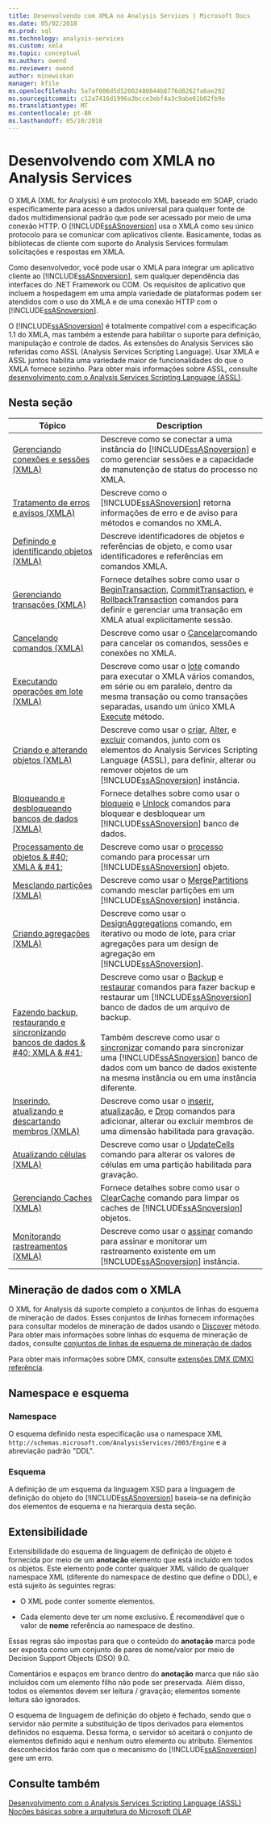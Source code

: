 ```yaml
---
title: Desenvolvendo com XMLA no Analysis Services | Microsoft Docs
ms.date: 05/02/2018
ms.prod: sql
ms.technology: analysis-services
ms.custom: xmla
ms.topic: conceptual
ms.author: owend
ms.reviewer: owend
author: minewiskan
manager: kfile
ms.openlocfilehash: 5a7af006d5d52002480844b8776d8262fa8ae202
ms.sourcegitcommit: c12a7416d1996a3bcce3ebf4a3c9abe61b02fb9e
ms.translationtype: MT
ms.contentlocale: pt-BR
ms.lasthandoff: 05/10/2018
---
```

# <a name="developing-with-xmla-in-analysis-services"></a>Desenvolvendo com XMLA no Analysis Services
  O XMLA (XML for Analysis) é um protocolo XML baseado em SOAP, criado especificamente para acesso a dados universal para qualquer fonte de dados multidimensional padrão que pode ser acessado por meio de uma conexão HTTP. O [!INCLUDE[ssASnoversion](../../includes/ssasnoversion-md.md)] usa o XMLA como seu único protocolo para se comunicar com aplicativos cliente. Basicamente, todas as bibliotecas de cliente com suporte do Analysis Services formulam solicitações e respostas em XMLA.  
  
 Como desenvolvedor, você pode usar o XMLA para integrar um aplicativo cliente ao [!INCLUDE[ssASnoversion](../../includes/ssasnoversion-md.md)], sem qualquer dependência das interfaces do .NET Framework ou COM. Os requisitos de aplicativo que incluem a hospedagem em uma ampla variedade de plataformas podem ser atendidos com o uso do XMLA e de uma conexão HTTP com o [!INCLUDE[ssASnoversion](../../includes/ssasnoversion-md.md)].  
  
 O [!INCLUDE[ssASnoversion](../../includes/ssasnoversion-md.md)] é totalmente compatível com a especificação 1.1 do XMLA, mas também a estende para habilitar o suporte para definição, manipulação e controle de dados. As extensões do Analysis Services são referidas como ASSL (Analysis Services Scripting Language). Usar XMLA e ASSL juntos habilita uma variedade maior de funcionalidades do que o XMLA fornece sozinho. Para obter mais informações sobre ASSL, consulte [desenvolvimento com o Analysis Services Scripting Language &#40;ASSL&#41;](../../analysis-services/multidimensional-models/scripting-language-assl/developing-with-analysis-services-scripting-language-assl.md).  
  
## <a name="in-this-section"></a>Nesta seção  
  
|Tópico|Description|  
|-----------|-----------------|  
|[Gerenciando conexões e sessões &#40;XMLA&#41;](../../analysis-services/multidimensional-models-scripting-language-assl-xmla/managing-connections-and-sessions-xmla.md)|Descreve como se conectar a uma instância do [!INCLUDE[ssASnoversion](../../includes/ssasnoversion-md.md)] e como gerenciar sessões e a capacidade de manutenção de status do processo no XMLA.|  
|[Tratamento de erros e avisos &#40;XMLA&#41;](../../analysis-services/multidimensional-models-scripting-language-assl-xmla/handling-errors-and-warnings-xmla.md)|Descreve como o [!INCLUDE[ssASnoversion](../../includes/ssasnoversion-md.md)] retorna informações de erro e de aviso para métodos e comandos no XMLA.|  
|[Definindo e identificando objetos &#40;XMLA&#41;](../../analysis-services/multidimensional-models-scripting-language-assl-xmla/defining-and-identifying-objects-xmla.md)|Descreve identificadores de objetos e referências de objeto, e como usar identificadores e referências em comandos XMLA.|  
|[Gerenciando transações &#40;XMLA&#41;](../../analysis-services/multidimensional-models-scripting-language-assl-xmla/managing-transactions-xmla.md)|Fornece detalhes sobre como usar o [BeginTransaction](../../analysis-services/xmla/xml-elements-commands/begintransaction-element-xmla.md), [CommitTransaction](../../analysis-services/xmla/xml-elements-commands/committransaction-element-xmla.md), e [RollbackTransaction](../../analysis-services/xmla/xml-elements-commands/rollbacktransaction-element-xmla.md) comandos para definir e gerenciar uma transação em XMLA atual explicitamente sessão.|  
|[Cancelando comandos &#40;XMLA&#41;](../../analysis-services/multidimensional-models-scripting-language-assl-xmla/canceling-commands-xmla.md)|Descreve como usar o [Cancelar](../../analysis-services/xmla/xml-elements-commands/cancel-element-xmla.md)comando para cancelar os comandos, sessões e conexões no XMLA.|  
|[Executando operações em lote &#40;XMLA&#41;](../../analysis-services/multidimensional-models-scripting-language-assl-xmla/performing-batch-operations-xmla.md)|Descreve como usar o [lote](../../analysis-services/xmla/xml-elements-commands/batch-element-xmla.md) comando para executar o XMLA vários comandos, em série ou em paralelo, dentro da mesma transação ou como transações separadas, usando um único XMLA [Execute](../../analysis-services/xmla/xml-elements-methods-execute.md) método.|  
|[Criando e alterando objetos &#40;XMLA&#41;](../../analysis-services/multidimensional-models-scripting-language-assl-xmla/creating-and-altering-objects-xmla.md)|Descreve como usar o [criar](../../analysis-services/xmla/xml-elements-commands/create-element-xmla.md), [Alter](../../analysis-services/xmla/xml-elements-commands/alter-element-xmla.md), e [excluir](../../analysis-services/xmla/xml-elements-commands/delete-element-xmla.md) comandos, junto com os elementos do Analysis Services Scripting Language (ASSL), para definir, alterar ou remover objetos de um [!INCLUDE[ssASnoversion](../../includes/ssasnoversion-md.md)] instância.|  
|[Bloqueando e desbloqueando bancos de dados &#40;XMLA&#41;](../../analysis-services/multidimensional-models-scripting-language-assl-xmla/locking-and-unlocking-databases-xmla.md)|Fornece detalhes sobre como usar o [bloqueio](../../analysis-services/xmla/xml-elements-commands/lock-element-xmla.md) e [Unlock](../../analysis-services/xmla/xml-elements-commands/unlock-element-xmla.md) comandos para bloquear e desbloquear um [!INCLUDE[ssASnoversion](../../includes/ssasnoversion-md.md)] banco de dados.|  
|[Processamento de objetos & #40; XMLA & #41;](../../analysis-services/multidimensional-models-scripting-language-assl-xmla/processing-objects-xmla.md)|Descreve como usar o [processo](../../analysis-services/xmla/xml-elements-commands/process-element-xmla.md) comando para processar um [!INCLUDE[ssASnoversion](../../includes/ssasnoversion-md.md)] objeto.|  
|[Mesclando partições &#40;XMLA&#41;](../../analysis-services/multidimensional-models-scripting-language-assl-xmla/merging-partitions-xmla.md)|Descreve como usar o [MergePartitions](../../analysis-services/xmla/xml-elements-commands/mergepartitions-element-xmla.md) comando mesclar partições em um [!INCLUDE[ssASnoversion](../../includes/ssasnoversion-md.md)] instância.|  
|[Criando agregações &#40;XMLA&#41;](../../analysis-services/multidimensional-models-scripting-language-assl-xmla/designing-aggregations-xmla.md)|Descreve como usar o [DesignAggregations](../../analysis-services/xmla/xml-elements-commands/designaggregations-element-xmla.md) comando, em iterativo ou modo de lote, para criar agregações para um design de agregação em [!INCLUDE[ssASnoversion](../../includes/ssasnoversion-md.md)].|  
|[Fazendo backup, restaurando e sincronizando bancos de dados & #40; XMLA & #41;](../../analysis-services/multidimensional-models-scripting-language-assl-xmla/backing-up-restoring-and-synchronizing-databases-xmla.md)|Descreve como usar o [Backup](../../analysis-services/xmla/xml-elements-commands/backup-element-xmla.md) e [restaurar](../../analysis-services/xmla/xml-elements-commands/restore-element-xmla.md) comandos para fazer backup e restaurar um [!INCLUDE[ssASnoversion](../../includes/ssasnoversion-md.md)] banco de dados de um arquivo de backup.<br /><br /> Também descreve como usar o [sincronizar](../../analysis-services/xmla/xml-elements-commands/synchronize-element-xmla.md) comando para sincronizar uma [!INCLUDE[ssASnoversion](../../includes/ssasnoversion-md.md)] banco de dados com um banco de dados existente na mesma instância ou em uma instância diferente.|  
|[Inserindo, atualizando e descartando membros &#40;XMLA&#41;](../../analysis-services/multidimensional-models-scripting-language-assl-xmla/inserting-updating-and-dropping-members-xmla.md)|Descreve como usar o [inserir](../../analysis-services/xmla/xml-elements-commands/insert-element-xmla.md), [atualização](../../analysis-services/xmla/xml-elements-commands/update-element-xmla.md), e [Drop](../../analysis-services/xmla/xml-elements-commands/drop-element-xmla.md) comandos para adicionar, alterar ou excluir membros de uma dimensão habilitada para gravação.|  
|[Atualizando células &#40;XMLA&#41;](../../analysis-services/multidimensional-models-scripting-language-assl-xmla/updating-cells-xmla.md)|Descreve como usar o [UpdateCells](../../analysis-services/xmla/xml-elements-commands/updatecells-element-xmla.md) comando para alterar os valores de células em uma partição habilitada para gravação.|  
|[Gerenciando Caches &#40;XMLA&#41;](../../analysis-services/multidimensional-models-scripting-language-assl-xmla/managing-caches-xmla.md)|Fornece detalhes sobre como usar o [ClearCache](../../analysis-services/xmla/xml-elements-commands/clearcache-element-xmla.md) comando para limpar os caches de [!INCLUDE[ssASnoversion](../../includes/ssasnoversion-md.md)] objetos.|  
|[Monitorando rastreamentos &#40;XMLA&#41;](../../analysis-services/multidimensional-models-scripting-language-assl-xmla/monitoring-traces-xmla.md)|Descreve como usar o [assinar](../../analysis-services/xmla/xml-elements-commands/subscribe-element-xmla.md) comando para assinar e monitorar um rastreamento existente em um [!INCLUDE[ssASnoversion](../../includes/ssasnoversion-md.md)] instância.|  
  
## <a name="data-mining-with-xmla"></a>Mineração de dados com o XMLA  
 O XML for Analysis dá suporte completo a conjuntos de linhas do esquema de mineração de dados. Esses conjuntos de linhas fornecem informações para consultar modelos de mineração de dados usando o [Discover](../../analysis-services/xmla/xml-elements-methods-discover.md) método. Para obter mais informações sobre linhas do esquema de mineração de dados, consulte [conjuntos de linhas de esquema de mineração de dados](../../analysis-services/schema-rowsets/data-mining/data-mining-schema-rowsets.md)  
  
 Para obter mais informações sobre DMX, consulte [extensões DMX &#40;DMX&#41; referência](../../dmx/data-mining-extensions-dmx-reference.md).  
  
## <a name="namespace-and-schema"></a>Namespace e esquema  
  
### <a name="namespace"></a>Namespace  
 O esquema definido nesta especificação usa o namespace XML `http://schemas.microsoft.com/AnalysisServices/2003/Engine` e a abreviação padrão "DDL".  
  
### <a name="schema"></a>Esquema  
 A definição de um esquema da linguagem XSD para a linguagem de definição do objeto do [!INCLUDE[ssASnoversion](../../includes/ssasnoversion-md.md)] baseia-se na definição dos elementos de esquema e na hierarquia desta seção.  
  
## <a name="extensibility"></a>Extensibilidade  
 Extensibilidade do esquema de linguagem de definição de objeto é fornecida por meio de um **anotação** elemento que está incluído em todos os objetos. Este elemento pode conter qualquer XML válido de qualquer namespace XML (diferente do namespace de destino que define o DDL), e está sujeito às seguintes regras:  
  
-   O XML pode conter somente elementos.  
  
-   Cada elemento deve ter um nome exclusivo. É recomendável que o valor de **nome** referência ao namespace de destino.  
  
 Essas regras são impostas para que o conteúdo do **anotação** marca pode ser exposta como um conjunto de pares de nome/valor por meio de Decision Support Objects (DSO) 9.0.  
  
 Comentários e espaços em branco dentro do **anotação** marca que não são incluídos com um elemento filho não pode ser preservada. Além disso, todos os elementos devem ser leitura / gravação; elementos somente leitura são ignorados.  
  
 O esquema de linguagem de definição do objeto é fechado, sendo que o servidor não permite a substituição de tipos derivados para elementos definidos no esquema. Dessa forma, o servidor só aceitará o conjunto de elementos definido aqui e nenhum outro elemento ou atributo. Elementos desconhecidos farão com que o mecanismo do [!INCLUDE[ssASnoversion](../../includes/ssasnoversion-md.md)] gere um erro.  
  
## <a name="see-also"></a>Consulte também  
 [Desenvolvimento com o Analysis Services Scripting Language &#40;ASSL&#41;](../../analysis-services/multidimensional-models/scripting-language-assl/developing-with-analysis-services-scripting-language-assl.md)   
 [Noções básicas sobre a arquitetura do Microsoft OLAP](../../analysis-services/multidimensional-models/olap-physical/understanding-microsoft-olap-architecture.md)  
  
  
